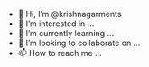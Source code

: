 - 👋 Hi, I’m @krishnagarments
- 👀 I’m interested in ...
- 🌱 I’m currently learning ...
- 💞️ I’m looking to collaborate on ...
- 📫 How to reach me ...

<!---
krishnagarments/krishnagarments is a ✨ special ✨ repository because its `README.md` (this file) appears on your GitHub profile.
You can click the Preview link to take a look at your changes.
--->
